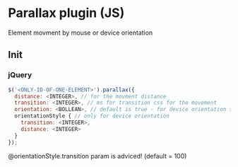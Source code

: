 # Parallax plugin (JS)
Element movment by mouse or device orientation

## Init
### jQuery 
```javascript
$('<ONLY-ID-OF-ONE-ELEMENT>').parallax({
  distance: <INTEGER>, // for the movment distance
  transition: <INTEGER>, // ms for transition css for the movement
  orientation: <BOLLEAN>, // default is true - for device orientation support and movement
  orientationStyle { // only for device orientation
    transition: <INTEGER>, 
    distance: <INTEGER>
  }
});
```
@orientationStyle.transition param is adviced! (default = 100)
